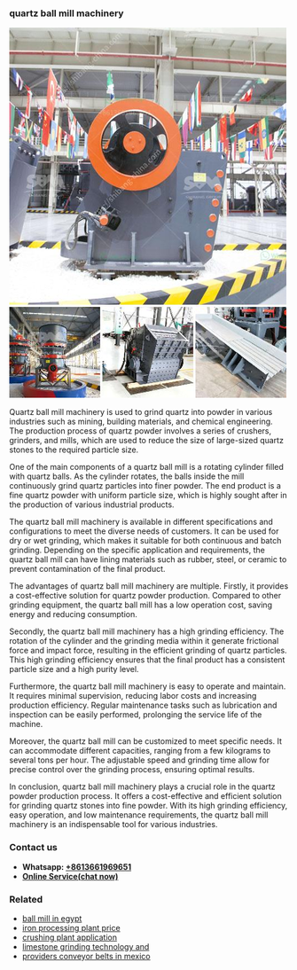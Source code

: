 <h3>quartz ball mill machinery</h3><img src='1708587242.jpg' alt=''><p>Quartz ball mill machinery is used to grind quartz into powder in various industries such as mining, building materials, and chemical engineering. The production process of quartz powder involves a series of crushers, grinders, and mills, which are used to reduce the size of large-sized quartz stones to the required particle size.</p><p>One of the main components of a quartz ball mill is a rotating cylinder filled with quartz balls. As the cylinder rotates, the balls inside the mill continuously grind quartz particles into finer powder. The end product is a fine quartz powder with uniform particle size, which is highly sought after in the production of various industrial products.</p><p>The quartz ball mill machinery is available in different specifications and configurations to meet the diverse needs of customers. It can be used for dry or wet grinding, which makes it suitable for both continuous and batch grinding. Depending on the specific application and requirements, the quartz ball mill can have lining materials such as rubber, steel, or ceramic to prevent contamination of the final product.</p><p>The advantages of quartz ball mill machinery are multiple. Firstly, it provides a cost-effective solution for quartz powder production. Compared to other grinding equipment, the quartz ball mill has a low operation cost, saving energy and reducing consumption.</p><p>Secondly, the quartz ball mill machinery has a high grinding efficiency. The rotation of the cylinder and the grinding media within it generate frictional force and impact force, resulting in the efficient grinding of quartz particles. This high grinding efficiency ensures that the final product has a consistent particle size and a high purity level.</p><p>Furthermore, the quartz ball mill machinery is easy to operate and maintain. It requires minimal supervision, reducing labor costs and increasing production efficiency. Regular maintenance tasks such as lubrication and inspection can be easily performed, prolonging the service life of the machine.</p><p>Moreover, the quartz ball mill can be customized to meet specific needs. It can accommodate different capacities, ranging from a few kilograms to several tons per hour. The adjustable speed and grinding time allow for precise control over the grinding process, ensuring optimal results.</p><p>In conclusion, quartz ball mill machinery plays a crucial role in the quartz powder production process. It offers a cost-effective and efficient solution for grinding quartz stones into fine powder. With its high grinding efficiency, easy operation, and low maintenance requirements, the quartz ball mill machinery is an indispensable tool for various industries.</p><h3>Contact us</h3><ul><li><strong>Whatsapp:&nbsp;<a href="https://wa.me/8613661969651">+8613661969651</a></strong></li><li><a href="https://swt.shibang-china.com/?git&amp;zhl&amp;quartz ball mill machinery"><strong>Online Service(chat now)</strong></a></li></ul><h3>Related</h3><ul><li><a href='ball mill in egypt.md'>ball mill in egypt</a></li><li><a href='iron processing plant price.md'>iron processing plant price</a></li><li><a href='crushing plant application.md'>crushing plant application</a></li><li><a href='limestone grinding technology and.md'>limestone grinding technology and</a></li><li><a href='providers conveyor belts in mexico.md'>providers conveyor belts in mexico</a></li></ul>